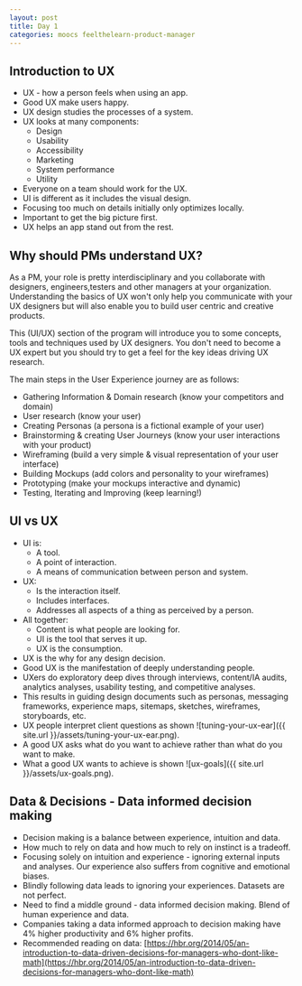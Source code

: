 ```yaml
---
layout: post
title: Day 1
categories: moocs feelthelearn-product-manager
---
```


## Introduction to UX

* UX - how a person feels when using an app.
* Good UX make users happy.
* UX design studies the processes of a system.
* UX looks at many components:
  * Design
  * Usability
  * Accessibility
  * Marketing
  * System performance
  * Utility
* Everyone on a team should work for the UX.
* UI is different as it includes the visual design.
* Focusing too much on details initially only optimizes locally.
* Important to get the big picture first.
* UX helps an app stand out from the rest.

## Why should PMs understand UX?

As a PM, your role is pretty interdisciplinary and you collaborate with designers, engineers,testers and other managers at your organization. Understanding the basics of UX won't only help you communicate with your UX designers but will also enable you to build user centric and creative products.

This (UI/UX) section of the program will introduce you to some concepts, tools and techniques used by UX designers. You don't need to become a UX expert but you should try to get a feel for the key ideas driving UX research.

The main steps in the User Experience journey are as follows:

* Gathering Information & Domain research (know your competitors and domain)
* User research (know your user)
* Creating Personas (a persona is a fictional example of your user)
* Brainstorming & creating User Journeys (know your user interactions with your product)
* Wireframing (build a very simple & visual representation of your user interface)
* Building Mockups (add colors and personality to your wireframes)
* Prototyping (make your mockups interactive and dynamic)
* Testing, Iterating and Improving (keep learning!)

## UI vs UX

* UI is:
  * A tool.
  * A point of interaction.
  * A means of communication between person and system.
* UX:
  * Is the interaction itself.
  * Includes interfaces.
  * Addresses all aspects of a thing as perceived by a person.
* All together:
  * Content is what people are looking for.
  * UI is the tool that serves it up.
  * UX is the consumption.
* UX is the why for any design decision.
* Good UX is the manifestation of deeply understanding people.
* UXers do exploratory deep dives through interviews, content/IA audits, analytics analyses, usability testing, and competitive analyses.
* This results in guiding design documents such as personas, messaging frameworks, experience maps, sitemaps, sketches, wireframes, storyboards, etc.
* UX people interpret client questions as shown ![tuning-your-ux-ear]({{ site.url }}/assets/tuning-your-ux-ear.png).
* A good UX asks what do you want to achieve rather than what do you want to make.
* What a good UX wants to achieve is shown ![ux-goals]({{ site.url }}/assets/ux-goals.png).

## Data & Decisions - Data informed decision making

* Decision making is a balance between experience, intuition and data.
* How much to rely on data and how much to rely on instinct is a tradeoff.
* Focusing solely on intuition and experience - ignoring external inputs and analyses. Our experience also suffers from cognitive and emotional biases.
* Blindly following data leads to ignoring your experiences. Datasets are not perfect.
* Need to find a middle ground - data informed decision making. Blend of human experience and data.
* Companies taking a data informed approach to decision making have 4% higher productivity and 6% higher profits.
* Recommended reading on data: [https://hbr.org/2014/05/an-introduction-to-data-driven-decisions-for-managers-who-dont-like-math](https://hbr.org/2014/05/an-introduction-to-data-driven-decisions-for-managers-who-dont-like-math)
